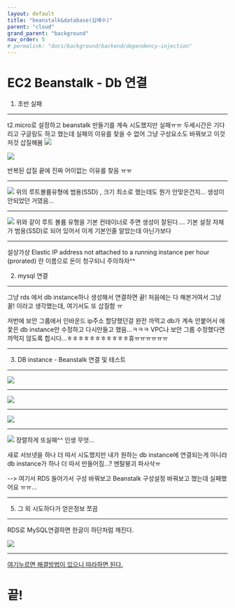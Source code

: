 ```yaml
---
layout: default
title: "beanstalk&database(김혜수)"
parent: "cloud"
grand_parent: "background"
nav_order: 5
# permalink: "docs/background/backend/dependency-injection"
---
```


EC2 Beanstalk - Db 연결
===================

1. 초반 실패
-------------
 t2.micro로 설정하고 beanstalk 만들기를 계속 시도했지만 실패ㅠㅠ
두세시간은 기다리고 구글링도 하고 했는데 실패의 이유를 찾을 수 없어 그냥 구성요소도 바꿔보고 이것저것 삽질해봄
![](https://ifh.cc/g/YC8cT.png)

![](https://i.imgur.com/LZqGVuK.jpg)

반복된 삽질 끝에 진짜 어이없는 이유를 찾음 ㅠㅠ

----------
![](https://i.imgur.com/bEPoUQr.jpg)
위의 루트볼륨유형에 범용(SSD) , 크기 최소로 했는데도 뭔가 안맞은건지... 생성이 안되었던 거였음...

----------
![](https://i.imgur.com/B63XxtI.jpg)
위와 같이 루트 볼륨 유형을 기본 컨테이너로 주면 생성이 잘된다....
기본 설정 자체가 범용(SSD)로 되어 있어서 이게 기본인줄 알았는데 아닌가보다


----------
설상가상
Elastic IP address not attached to a running instance per hour (prorated)
란 이름으로 돈이 청구되니 주의하자^^


2. mysql 연결
-------------

그냥 rds 에서 db instance하나 생성해서 연결하면 끝!
처음에는 다 해본거여서 그냥 꿀! 이라고 생각했는데,
여기서도 또 삽질함 ㅠ

저번에 보안 그룹에서 인바운드 ip주소 할당했던걸 완전 까먹고
db가 계속 안붙어서
애꿏은 db instance만 수정하고 다시만들고 했음...ㅋㅋㅋ
VPC나 보안 그룹 수정했다면 까먹지 않도록 합시다...ㅎㅎㅎㅎㅎㅎㅎㅎㅎㅎㅎ휴ㅠㅠㅠㅠㅠㅠ

----------------


3. DB instance - Beanstalk 연결 및 테스트
-------------
![](https://i.imgur.com/R64dfzE.jpg)

---
![](https://i.imgur.com/KyM0Aag.jpg)

---
![](https://i.imgur.com/N8p1eaa.jpg)

---
![](https://i.imgur.com/pNWNFTK.jpg)
 장렬하게 또실패^^
 인생 무엇...

 새로 서브넷을 하나 더 따서 시도했지만
 내가 원하는 db instance에 연결되는게 아니라 db instance가 하나 더 따서 만들어짐...?
 멘탈붕괴 파사삭ㅠ

--> 여기서 RDS 들어가서 구성 바꿔보고
Beanstalk 구성설정 바꿔보고 했는데 실패했어요 ㅠㅠ...

---


5. 그 외 시도하다가 얻은정보 쪼끔
-------------
RDS로 MySQL연결하면 한글이 하단처럼 깨진다.


![](https://i.imgur.com/PYOYJMV.jpg)

---

[<i class="icon-file"></i>여기누르면 해결방법이 있으니 따라하면 된다.][1]


끝!
===









  [1]: https://winterandsnow.tistory.com/12